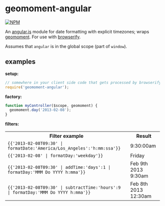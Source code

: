 # geomoment-angular

[![NPM](https://nodei.co/npm/geomoment-angular.png)](https://nodei.co/npm/geomoment-angular/)

An [angular.js](http://angularjs.org/) module for date formatting with explicit timezones; wraps [geomoment](https://github.com/goodeggs/geomoment).
For use with [browserify](https://github.com/substack/node-browserify).

Assumes that `angular` is in the global scope (part of `window`).

## examples

**setup:**
```javascript
// somewhere in your client side code that gets processed by browserify:
require('geomoment-angular');
```

**factory:**
```javascript
function myController($scope, geomoment) {
  geomoment.day('2013-02-08');
}
```

**filters:**

<table>
<tr><th>Filter example</th><th>Result</th>
<tr><td><code>{{'2013-02-08T09:30' | formatDate:'America/Los_Angeles':'h:mm:ssa'}}</code></td><td>9:30:00am</td></tr>
<tr><td><code>{{'2013-02-08' | formatDay:'weekday'}}</code></td><td>Friday</td></tr>
<tr><td><code>{{'2013-02-08T09:30' | addTime:'days':1 | formatDay:'MMM Do YYYY h:mma'}}</code></td><td>Feb 9th 2013 9:30am</td></tr>
<tr><td><code>{{'2013-02-08T09:30' | subtractTime:'hours':9 | formatDay:'MMM Do YYYY h:mma'}}</code></td><td>Feb 8th 2013 12:30am</td></tr>
</table>
